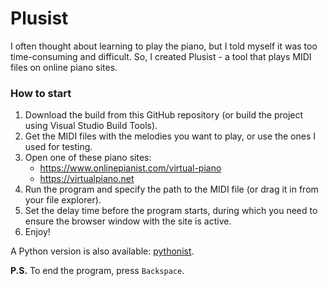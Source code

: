 # Plusist
I often thought about learning to play the piano, but I told myself it was too time-consuming and difficult. So, I created Plusist - a tool that plays MIDI files on online piano sites.

### How to start
1. Download the build from this GitHub repository (or build the project using Visual Studio Build Tools).
2. Get the MIDI files with the melodies you want to play, or use the ones I used for testing.
3. Open one of these piano sites:
   - https://www.onlinepianist.com/virtual-piano
   - https://virtualpiano.net
4. Run the program and specify the path to the MIDI file (or drag it in from your file explorer).
5. Set the delay time before the program starts, during which you need to ensure the browser window with the site is active.
6. Enjoy!

A Python version is also available: [pythonist](https://github.com/00w1en/pythonist).

**P.S.** To end the program, press `Backspace`.
